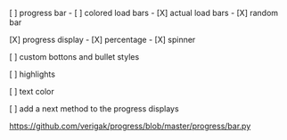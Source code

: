 [ ] progress bar 
    - [ ] colored load bars
    - [X] actual load bars
    - [X] random bar


[X] progress display
    - [X] percentage
    - [X] spinner

[ ] custom bottons and bullet styles

[ ] highlights

[ ] text color

[ ] add a next method to the progress displays


https://github.com/verigak/progress/blob/master/progress/bar.py

